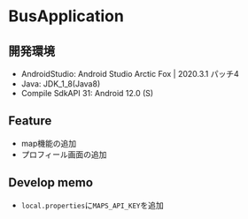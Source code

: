 # BusApplication

## 開発環境

- AndroidStudio: Android Studio Arctic Fox | 2020.3.1 パッチ4
- Java: JDK_1_8(Java8)
- Compile SdkAPI 31: Android 12.0 (S)

## Feature

- map機能の追加
- プロフィール画面の追加

## Develop memo

- `local.properties`に`MAPS_API_KEY`を追加

